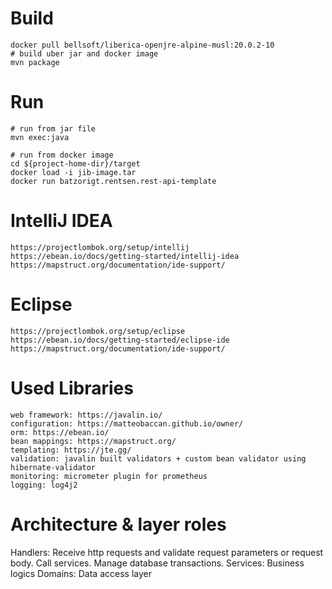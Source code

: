 # Build

```
docker pull bellsoft/liberica-openjre-alpine-musl:20.0.2-10
# build uber jar and docker image
mvn package
```

# Run

```
# run from jar file
mvn exec:java

# run from docker image
cd ${project-home-dir}/target
docker load -i jib-image.tar
docker run batzorigt.rentsen.rest-api-template
```

# IntelliJ IDEA

```
https://projectlombok.org/setup/intellij
https://ebean.io/docs/getting-started/intellij-idea
https://mapstruct.org/documentation/ide-support/
```

# Eclipse
```
https://projectlombok.org/setup/eclipse
https://ebean.io/docs/getting-started/eclipse-ide
https://mapstruct.org/documentation/ide-support/
```

# Used Libraries

```
web framework: https://javalin.io/
configuration: https://matteobaccan.github.io/owner/
orm: https://ebean.io/
bean mappings: https://mapstruct.org/
templating: https://jte.gg/
validation: javalin built validators + custom bean validator using hibernate-validator
monitoring: micrometer plugin for prometheus
logging: log4j2
```

# Architecture & layer roles

Handlers: Receive http requests and validate request parameters or request body. Call services. Manage database transactions.
Services: Business logics
Domains: Data access layer
